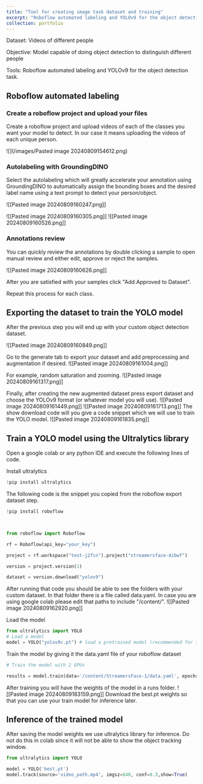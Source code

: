 ```yaml
---
title: "Tool for creating image task dataset and training"
excerpt: "Roboflow automated labeling and YOLOv9 for the object detection task"
collection: portfolio
---
```


Dataset: Videos of different people 

Objective: Model capable of doing object detection to distinguish different people

Tools: Roboflow automated labeling and YOLOv9 for the object detection task.


## Roboflow automated labeling

### Create a roboflow project and upload your files

Create a roboflow project and upload videos of each of the classes you want your model to detect. In our case it means uploading the videos of each unique person. 

![](/images/Pasted image 20240809154612.png)

### Autolabeling with GroundingDINO

Select the autolabeling which will greatly accelerate your annotation using GroundingDINO to automatically assign the bounding boxes and the desired label name using a text prompt to detect your person/object.

![[Pasted image 20240809160247.png]]

![[Pasted image 20240809160305.png]]
![[Pasted image 20240809160526.png]]

### Annotations review

You can quickly review the annotations by double clicking a sample to open manual review and either edit, approve or reject the samples.

![[Pasted image 20240809160626.png]]

After you are satisfied with your samples click "Add Approved to Dataset".

Repeat this process for each class.

## Exporting the dataset to train the YOLO model

After the previous step you will end up with your custom object detection dataset.

![[Pasted image 20240809160849.png]]

Go to the generate tab to export your dataset and add preprocessing and augmentation if desired.
![[Pasted image 20240809161004.png]]

For example, random saturation and zooming.
![[Pasted image 20240809161317.png]]

Finally, after creating the new augmented dataset press export dataset and choose the YOLOv9 format (or whatever model you will use).
![[Pasted image 20240809161449.png]]
![[Pasted image 20240809161713.png]]
The show download code will you give a code snippet which we will use to train the YOLO model.
![[Pasted image 20240809161835.png]]
## Train a YOLO model using the Ultralytics library

Open a google colab or any python IDE and execute the following lines of code.

Install ultralytics
```python 
!pip install ultralytics
```

The following code is the snippet you copied from the roboflow export dataset step. 
```python 
!pip install roboflow

  

from roboflow import Roboflow

rf = Roboflow(api_key="your_key")

project = rf.workspace("test-j2fcn").project("streamersface-4ibwf")

version = project.version(1)

dataset = version.download("yolov9")
```

After running that code you should be able to see the folders with your custom dataset.
In that folder there is a file called data.yaml. In case you are using google colab please edit that paths to include "/content/".
![[Pasted image 20240809162920.png]]

Load the model
```python 
from ultralytics import YOLO
# Load a model
model = YOLO("yolov9c.pt") # load a pretrained model (recommended for training)
```

Train the model by giving it the data.yaml file of your roboflow dataset
```python
# Train the model with 2 GPUs

results = model.train(data='/content/StreamersFace-1/data.yaml', epochs=30, imgsz=640)
```

After training you will have the weights of the model in a runs folder.
![[Pasted image 20240809183159.png]]
Download the best.pt weights so that you can use your train model for inference later.

## Inference of the trained model

After saving the model weights we use ultralytics library for inference. Do not do this in colab since it will not be able to show the object tracking window.

```python
from ultralytics import YOLO

model = YOLO('best.pt')
model.track(source='video_path.mp4', imgsz=640, conf=0.3,show=True)
```
